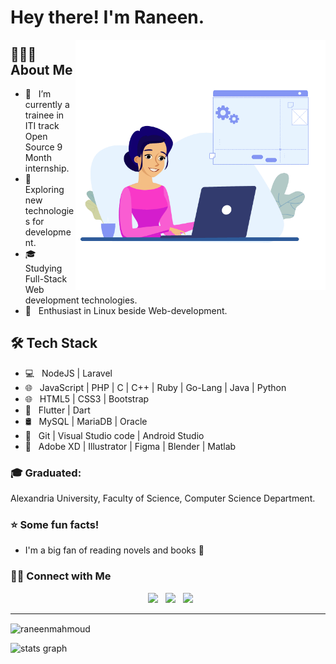 # Hey there! I'm Raneen.
<img align="right" alt="GIF" src="https://github.com/raneenmahmoud/raneenmahmoud/blob/main/hello.gif" width="400"/>

## 👨🏻‍💻 About Me 
- 🔭 &nbsp; I’m currently a trainee in ITI track Open Source 9 Month internship.
- 🤔 &nbsp; Exploring new technologies for development.
- 🎓 &nbsp; Studying Full-Stack Web development technologies.
- 🌱 &nbsp; Enthusiast in Linux beside Web-development.

## 🛠 Tech Stack
- 💻 &nbsp; NodeJS | Laravel 
- 🌐 &nbsp; JavaScript | PHP | C | C++ | Ruby | Go-Lang | Java | Python
- 🌐 &nbsp; HTML5 | CSS3 | Bootstrap 
- 📱 &nbsp; Flutter | Dart
- 🛢 &nbsp; MySQL | MariaDB | Oracle
- 🔧 &nbsp; Git | Visual Studio code | Android Studio
- 🎨 &nbsp; Adobe XD | Illustrator | Figma | Blender | Matlab

### :mortar_board: Graduated:
Alexandria University, Faculty of Science, Computer Science Department.

### :star: Some fun facts!
- I'm a big fan of reading novels and books 📖

<h3> 🤝🏻 Connect with Me </h3>

<p align="center">
&nbsp; <a href="https://www.facebook.com/raneen.mahmoud.79" target="_blank" rel="noopener noreferrer"><img src="https://img.icons8.com/plasticine/100/null/facebook-new.png" width="50" /></a>  
&nbsp; <a href="https://www.linkedin.com/in/raneen-mahmoud-800178239/" target="_blank" rel="noopener noreferrer"><img src="https://img.icons8.com/plasticine/100/000000/linkedin.png" width="50" /></a>
&nbsp; <a href="raneem260@gmail.com" target="_blank" rel="noopener noreferrer"><img src="https://img.icons8.com/plasticine/100/000000/gmail.png"  width="50" /></a>
</p>
<hr/>

<p><img align="center" src="https://github-readme-stats.vercel.app/api/top-langs?username=raneenmahmoud&show_icons=true&locale=en&layout=compact" alt="raneenmahmoud" /></p>
<div align="left">
  <img src="https://github-readme-stats.vercel.app/api?hide_title=false&hide_rank=false&show_icons=true&include_all_commits=true&count_private=true&disable_animations=false&locale=en&hide_border=false&username=raneenmahmoud" height="150" alt="stats graph"  />
  </div>
